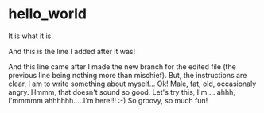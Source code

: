 # hello_world
It is what it is. 

And this is the line I added after it was!

And this line came after I made the new branch for the edited file (the previous line being nothing more than mischief). But, the instructions are clear, I am to write something about myself... Ok! Male, fat, old, occasionaly angry. Hmmm, that doesn't sound so good. Let's try this, I'm.... ahhh, I'mmmmm ahhhhhh.....I'm here!!! :-) So groovy, so much fun!

